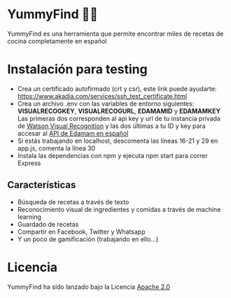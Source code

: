 # YummyFind 🍕🍔

YummyFind es una herramienta que permite encontrar miles de recetas de cocina completamente en español 

# Instalación para testing

- Crea un certificado autofirmado (crt y csr), este link puede ayudarte: https://www.akadia.com/services/ssh_test_certificate.html
- Crea un archivo .env con las variables de entorno siguientes:
**VISUALRECOGKEY**,
**VISUALRECOGURL**,
**EDAMAMID** y
**EDAMAMKEY**
Las primeras dos corresponden al api key y url de tu instancia privada de [Watson Visual Recognition]("https://cloud.ibm.com/apidocs/visual-recognition/visual-recognition-v3") y las dos últimas a tu ID y key para accesar al [API de Edamam en español]("https://test-es.edamam.com")
- Si estás trabajando en localhost, descomenta las líneas 16-21 y 29 en app.js, comenta la línea 30
- Instala las dependencias con npm y ejecuta npm start para correr Express

## Características

- Búsqueda de recetas a través de texto
- Reconocimiento visual de ingredientes y comidas a través de machine learning
- Guardado de recetas
- Compartir en Facebook, Twitter y Whatsapp
- Y un poco de gamificación (trabajando en ello...)

# Licencia

YummyFind ha sido lanzado bajo la Licencia [Apache 2.0]("https://github.com/kurai021/Yummyfind/blob/master/LICENSE")

